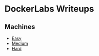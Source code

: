# DockerLabs Writeups

## Machines
- [Easy](https://github.com/wilasky/willy.github.io/tree/master/writeups-dockerlabs/machines/Easy)
- [Medium](machines/medium/)
- [Hard](machines/hard/)
